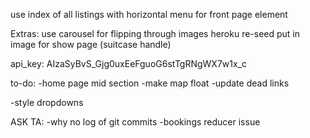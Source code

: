 use index of all listings with horizontal menu for front page element

Extras:
use carousel for flipping through images
heroku re-seed
put in image for show page (suitcase handle)

api_key: AIzaSyBvS_Gjg0uxEeFguoG6stTgRNgWX7w1x_c


to-do:
  -home page mid section
  -make map float
  -update dead links
  
  -style dropdowns


ASK TA:
  -why no log of git commits
  -bookings reducer issue
